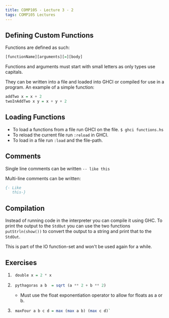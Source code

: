 ```yaml
---
title: COMP105 - Lecture 3 - 2
tags: COMP105 Lectures
---
```

## Defining Custom Functions
Functions are defined as such:

```haskell
[functionName][arguments][=][body]
```

Functions and arguments must start with small letters as only types use capitals.

They can be written into a file and loaded into GHCI or compiled for use in a program. An example of a simple function:

```haskell
addTwo x = x + 2
twoInAddTwo x y = x + y + 2
```

## Loading Functions
* To load a functions from a file run GHCI on the file. `$ ghci functions.hs` 
* To reload the current file run `:reload` in GHCI.
* To load in a file run `:load` and the file-path.

## Comments
Single line comments can be written `-- like this`

Multi-line comments can be written:

```haskell
{- Like
   this-}
```

## Compilation
Instead of running code in the interpreter you can compile it using GHC. To print the output to the `StdOut` you can use the two functions `putStrln(show())` to convert the output to a string and print that to the `StdOut`.

This is part of the IO function-set and won't be used again for a while.

## Exercises
1. ```haskell
	double x = 2 * x
	```
	
1. ```haskell
	pythagoras a b  = sqrt (a ** 2 + b ** 2)
	```
	* Must use the float exponentiation operator to allow for floats as a or b.
	
1. ```haskell
	maxFour a b c d = max (max a b) (max c d)`
	```